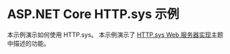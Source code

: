 # <a name="aspnet-core-httpsys-sample"></a>ASP.NET Core HTTP.sys 示例

本示例演示如何使用 HTTP.sys。 本示例演示了 [HTTP.sys Web 服务器实现](https://docs.microsoft.com/aspnet/core/fundamentals/servers/httpsys)主题中描述的功能。

